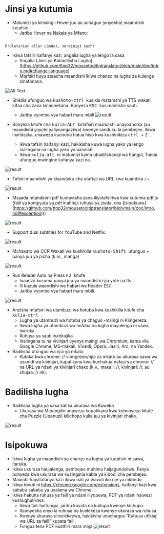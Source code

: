 # Jinsi ya kutumia


- Matumizi ya kimsingi: Hover juu au uchague (onyesha) maandishi kutafsiri.
  - Jaribu Hover na Nakala ya Mfano:
```console

Proletarier aller Länder, vereinigt euch!

```

  - Ikiwa tafsiri haifanyi kazi, angalia lugha ya lengo la sasa
    - Angalia [Jinsi ya Kubadilisha Lugha] (https://github.com/ttop32/mousetooltiptranslator/blob/main/doc/intro.md#change-language)
    - Mtafsiri huyu ataacha maandishi ikiwa chanzo na lugha za kulenga zinafanana.


![Alt Text](/doc/reagre.gif)



- Shikilia ufunguo wa <kbd> kushoto-ctrl </kbd> kusikia matamshi ya TTS wakati kifaa cha zana kinaonekana. Bonyeza <kbd> ESC </kbd> kusimamisha sauti.
  - Jaribu vyombo vya habari mara mbili
![result](/doc/20.gif)



- Bonyeza kitufe cha <kbd> kulia-ALT </kbd> kutafsiri maandishi unayoandika (au maandishi yoyote yaliyoangaziwa) kwenye sanduku la pembejeo. Ikiwa inahitajika, unaweza kuondoa hatua hiyo kwa kushinikiza <kbd> ctrl </kbd> + <kbd> Z </kbd>.
  - Ikiwa tafsiri haifanyi kazi, hakikisha kuwa lugha yako ya lengo inalingana na lugha yako ya uandishi.
  - Ikiwa <kbd> kulia-alt </kbd> ni matumizi kama ubadilishanaji wa hangul,
Tumia ufunguo mwingine kufanya kazi na.


![result](/doc/11.gif)



- Tafsiri maandishi ya kisanduku cha utaftaji wa URL kwa kuandika <kbd>/</kbd>+


![result](/doc/21.gif)



- Msaada mtandaoni pdf kuonyesha zana iliyotafsiriwa kwa kutumia pdf.js (faili ya kompyuta ya pdf inahitaji ruhusa ya ziada, ona [isipokuwa] (https://github.com/ttop32/mousetooltiptranslator/blob/main/doc/intro.md#exception)))


![result](/doc/12.gif)



- Support dual subtitles for YouTube and Netflix.



![result](/doc/16.gif)



- Mchakato wa OCR Wakati wa kushikilia <kbd> Kushoto-Shift </kbd> ufunguo + panya juu ya picha (k.m., manga)


![result](/doc/15.gif)



- Run Reader Auto na Press <kbd> F2 </kbd> kitufe
  - Inaanza kusoma panya juu ya maandishi njia yote na tts
  - Ili kuzuia waandishi wa habari wa Reader <kbd> ESC </kbd>
  - Jaribu vyombo vya habari mara mbili


![result](/doc/30.gif)



- Anzisha mtafsiri wa utambuzi wa hotuba kwa kushikilia kitufe cha <kbd> kulia-ctrl </kbd>.
  - Lugha ya utambuzi wa hotuba ya chaguo -msingi ni Kiingereza.
  - Ikiwa lugha ya utambuzi wa hotuba na lugha inayolenga ni sawa, inaruka.
  - Ruhusa ya sauti inahitajika
  - Inalingana tu na vivinjari vyenye msingi wa Chromium, kama vile Google Chrome, MS-makali, Vivaldi, Opera, Jasiri, Arc, na Yandex.
- Badilisha ufunguo wa njia ya mkato
  - Kutoka kwa chrome: // viongezeo/njia za mkato au ukurasa sawa wa usanidi wa kivinjari, kupatikana kwa kuchukua nafasi ya chrome: // na URL ya ndani ya kivinjari chako (k.v., makali: //, kivinjari: //, au shujaa: // nk).
# Badilisha lugha
- Badilisha lugha ya sasa katika ukurasa wa Kuweka
  - Ukurasa wa Mipangilio unaweza kupatikana kwa kubonyeza kitufe cha Puzzle (Upanuzi) kilichopo kulia juu ya kivinjari chako.


![result](/doc/14.gif)





# Isipokuwa


- Ikiwa lugha ya maandishi ya chanzo na lugha ya kutafsiri ni sawa, itaruka.
- Ikiwa ukurasa haujalenga, pembejeo muhimu haijagunduliwa.
Fanya bonyeza kwa ukurasa wa kuzingatia kabla ya kibodi cha pembejeo.
- Maombi hayatafanya kazi ikiwa hali ya wavuti iko nje ya mkondo.
- Ikiwa tovuti ni <https://chrome.google.com/extensions>, haifanyi kazi kwa sababu sababu ya usalama wa Chrome.
- Ikiwa hakuna ruhusa ya faili ya ndani iliyopewa, PDF ya ndani haiwezi kushughulikiwa.
  - Ikiwa faili haifungui, jaribu kuvuta na kuitupa kwenye kichupo.
  - Itaonyesha onyo la ruhusa na kuelekeza kwenye ukurasa wa ruhusa.
  - Kwenye ukurasa ulioelekezwa, hakikisha unachagua "Ruhusu ufikiaji wa URL za faili" kupata faili.
  - Fungua tena PDF kuathiri mara moja
![result](/doc/10.gif)
